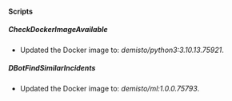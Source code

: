 #### Scripts

##### CheckDockerImageAvailable

- Updated the Docker image to: *demisto/python3:3.10.13.75921*.

##### DBotFindSimilarIncidents
- Updated the Docker image to: *demisto/ml:1.0.0.75793*.
